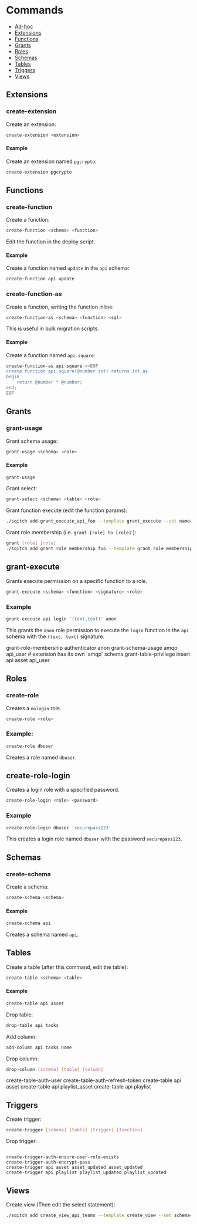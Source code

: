 # Commands

- [Ad-hoc](#adhoc)
- [Extensions](#extensions)
- [Functions](#functions)
- [Grants](#grants)
- [Roles](#roles)
- [Schemas](#schemas)
- [Tables](#tables)
- [Triggers](#triggers)
- [Views](#views)

## Extensions

### create-extension

Create an extension:

```sh
create-extension <extension>
```

#### Example

Create an extension named `pgcrypto`:

```sh
create-extension pgcrypto
```

## Functions

### create-function

Create a function:

```sh
create-function <schema> <function>
```

Edit the function in the deploy script.

#### Example

Create a function named `update` in the `api` schema:

```sh
create-function api update
```

### create-function-as

Create a function, writing the function inline:

```sh
create-function-as <schema> <function> <sql>
```

This is useful in bulk migration scripts.

#### Example

Create a function named `api.square`:

```sh
create-function-as api square <<EOF
create function api.square(@number int) returns int as
begin
    return @number * @number;
end;
EOF
```

## Grants

### grant-usage

Grant schema usage:

```sh
grant-usage <schema> <role>
```

#### Example

```sh
grant-usage
```

Grant select:

```sh
grant-select <schema> <table> <role>
```

Grant function execute (edit the function params):

```sh
./sqitch add grant_execute_api_foo --template grant_execute --set name=api.login --set role=web_user --note 'Grant execute on api.login to web_user'
```

Grant role membership (i.e. `grant [role] to [role]`.):

```sh
grant [role] [role]
./sqitch add grant_role_membership_foo --template grant_role_membership --set from_role=web_user --set role=authenticator --note 'Grant web_user to authenticator'
```

## grant-execute

Grants execute permission on a specific function to a role.

```sh
grant-execute <schema> <function> <signature> <role>
```

### Example

```sh
grant-execute api login '(text,text)' anon
```

This grants the `anon` role permission to execute the `login` function in the
`api` schema with the `(text, text)` signature.

grant-role-membership authenticator anon
grant-schema-usage amqp api_user # extension has its own 'amqp' schema
grant-table-privilege insert api asset api_user

## Roles

### create-role

Creates a `nologin` role.

```sh
create-role <role>
```

### Example:

```sh
create-role dbuser
```

Creates a role named `dbuser`.

## create-role-login

Creates a login role with a specified password.

```sh
create-role-login <role> <password>
```

### Example

```sh
create-role-login dbuser 'securepass123'
```

This creates a login role named `dbuser` with the password `securepass123`.

## Schemas

### create-schema

Create a schema:

```sh
create-schema <schema>
```

#### Example

```sh
create-schema api
```

Creates a schema named `api`.

## Tables

Create a table (after this command, edit the table):

```sh
create-table <schema> <table>
```

#### Example

```sh
create-table api asset
```

Drop table:

```sh
drop-table api tasks
```

Add column:

```sh
add-column api tasks name
```

Drop column:

```sh
drop-column [schema] [table] [column]
```

create-table-auth-user
create-table-auth-refresh-token
create-table api asset
create-table api playlist_asset
create-table api playlist

## Triggers

Create trigger:

```sh
create-trigger [schema] [table] [trigger] [function]
```

Drop trigger:

```sh

```

```
create-trigger-auth-ensure-user-role-exists
create-trigger-auth-encrypt-pass
create-trigger api asset asset_updated asset_updated
create-trigger api playlist playlist_updated playlist_updated
```

## Views

Create view (Then edit the select statement):

```sh
./sqitch add create_view_api_teams --template create_view --set schema=api --set name=teams --note 'Add api.teams view'
```

